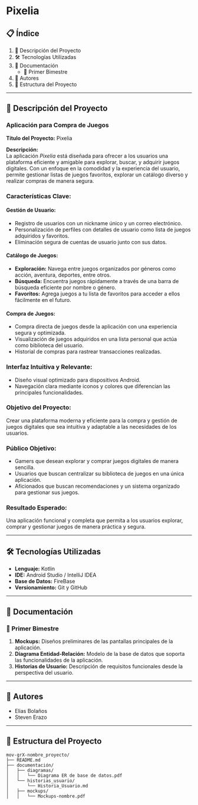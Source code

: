 # Pixelia

## 📋 Índice

1. 📖 Descripción del Proyecto  
2. 🛠️ Tecnologías Utilizadas  
3. 📄 Documentación  
   - 📑 Primer Bimestre  
4. 👥 Autores  
5. 📂 Estructura del Proyecto  

---

## 📖 Descripción del Proyecto  

### Aplicación para Compra de Juegos  

**Título del Proyecto:** Pixelia 

**Descripción:**  
La aplicación *Pixelia* está diseñada para ofrecer a los usuarios una plataforma eficiente y amigable para explorar, buscar, y adquirir juegos digitales. Con un enfoque en la comodidad y la experiencia del usuario, permite gestionar listas de juegos favoritos, explorar un catálogo diverso y realizar compras de manera segura.  

### Características Clave:  

#### **Gestión de Usuario:**  
- Registro de usuarios con un nickname único y un correo electrónico.  
- Personalización de perfiles con detalles de usuario como lista de juegos adquiridos y favoritos.  
- Eliminación segura de cuentas de usuario junto con sus datos.  

#### **Catálogo de Juegos:**  
- **Exploración:** Navega entre juegos organizados por géneros como acción, aventura, deportes, entre otros.  
- **Búsqueda:** Encuentra juegos rápidamente a través de una barra de búsqueda eficiente por nombre o género.  
- **Favoritos:** Agrega juegos a tu lista de favoritos para acceder a ellos fácilmente en el futuro.  

#### **Compra de Juegos:**  
- Compra directa de juegos desde la aplicación con una experiencia segura y optimizada.  
- Visualización de juegos adquiridos en una lista personal que actúa como biblioteca del usuario.  
- Historial de compras para rastrear transacciones realizadas.  

### **Interfaz Intuitiva y Relevante:**  
- Diseño visual optimizado para dispositivos Android.  
- Navegación clara mediante iconos y colores que diferencian las principales funcionalidades.  

### **Objetivo del Proyecto:**  
Crear una plataforma moderna y eficiente para la compra y gestión de juegos digitales que sea intuitiva y adaptable a las necesidades de los usuarios.

### **Público Objetivo:**  
- Gamers que desean explorar y comprar juegos digitales de manera sencilla.  
- Usuarios que buscan centralizar su biblioteca de juegos en una única aplicación.  
- Aficionados que buscan recomendaciones y un sistema organizado para gestionar sus juegos.  

### **Resultado Esperado:**  
Una aplicación funcional y completa que permita a los usuarios explorar, comprar y gestionar juegos de manera práctica y segura.

---

## 🛠️ Tecnologías Utilizadas  

- **Lenguaje:** Kotlin  
- **IDE:** Android Studio / IntelliJ IDEA  
- **Base de Datos:** FireBase  
- **Versionamiento:** Git y GitHub  

---

## 📄 Documentación  

### 📑 Primer Bimestre  
1. **Mockups:** Diseños preliminares de las pantallas principales de la aplicación.  
2. **Diagrama Entidad-Relación:** Modelo de la base de datos que soporta las funcionalidades de la aplicación.  
3. **Historias de Usuario:** Descripción de requisitos funcionales desde la perspectiva del usuario.  

---

## 👥 Autores  

- Elias Bolaños
- Steven Erazo 

---

## 📂 Estructura del Proyecto  

```plaintext
mov-grX-nombre_proyecto/
├── README.md
├── documentación/
│   ├── diagramas/
│   │   └── Diagrama ER de base de datos.pdf
│   └── historias_usuario/
│       └── Historia_Usuario.md
│   ├── mockups/
│   │   └── Mockups-nombre.pdf
